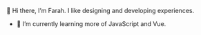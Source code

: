 👋 Hi there, I’m Farah. I like designing and developing experiences.
- 🌱 I’m currently learning more of JavaScript and Vue.

<!---
auorra/auorra is a ✨ special ✨ repository because its `README.md` (this file) appears on your GitHub profile.
You can click the Preview link to take a look at your changes.
--->
